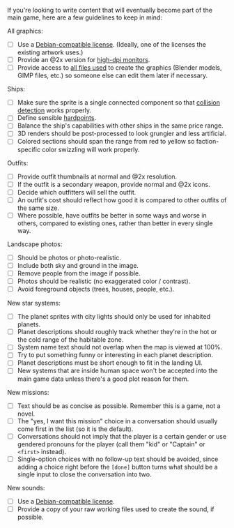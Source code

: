If you're looking to write content that will eventually become part of the main game, here are a few guidelines to keep in mind:

All graphics:

- [ ] Use a [Debian-compatible license](https://wiki.debian.org/DFSGLicenses). (Ideally, one of the licenses the existing artwork uses.)
- [ ] Provide an @2x version for [high-dpi monitors](https://github.com/endless-sky/endless-sky-high-dpi).
- [ ] Provide access to [all files used](https://drive.google.com/open?id=0B9aK8dG39P29fkdBeUJjSXJYVDdjMEpkOXh3T1NDekFYaTEtbkdTdzVwX2NTUWVVT3BUWVk) to create the graphics (Blender models, GIMP files, etc.) so someone else can edit them later if necessary.

Ships:

- [ ] Make sure the sprite is a single connected component so that [collision detection](CollisionDetection) works properly.
- [ ] Define sensible [hardpoints](https://endless-sky.github.io/ship_builder.html).
- [ ] Balance the ship's capabilities with other ships in the same price range.
- [ ] 3D renders should be post-processed to look grungier and less artificial.
- [ ] Colored sections should span the range from red to yellow so faction-specific color swizzling will work properly.

Outfits:

- [ ] Provide outfit thumbnails at normal and @2x resolution.
- [ ] If the outfit is a secondary weapon, provide normal and @2x icons.
- [ ] Decide which outfitters will sell the outfit.
- [ ] An outfit's cost should reflect how good it is compared to other outfits of the same size.
- [ ] Where possible, have outfits be better in some ways and worse in others, compared to existing ones, rather than better in every single way.

Landscape photos:

- [ ] Should be photos or photo-realistic.
- [ ] Include both sky and ground in the image.
- [ ] Remove people from the image if possible.
- [ ] Photos should be realistic (no exaggerated color / contrast).
- [ ] Avoid foreground objects (trees, houses, people, etc.).

New star systems:

- [ ] The planet sprites with city lights should only be used for inhabited planets.
- [ ] Planet descriptions should roughly track whether they're in the hot or the cold range of the habitable zone.
- [ ] System name text should not overlap when the map is viewed at 100%.
- [ ] Try to put something funny or interesting in each planet description.
- [ ] Planet descriptions must be short enough to fit in the landing UI.
- [ ] New systems that are inside human space won't be accepted into the main game data unless there's a good plot reason for them.

New missions:

- [ ] Text should be as concise as possible. Remember this is a game, not a novel.
- [ ] The "yes, I want this mission" choice in a conversation should usually come first in the list (so it is the default).
- [ ] Conversations should not imply that the player is a certain gender or use gendered pronouns for the player (call them "kid" or "Captain" or `<first>` instead).
- [ ] Single-option choices with no follow-up text should be avoided, since adding a choice right before the `[done]` button turns what should be a single input to close the conversation into two.

New sounds:

- [ ] Use a [Debian-compatible license](https://wiki.debian.org/DFSGLicenses).
- [ ] Provide a copy of your raw working files used to create the sound, if possible.
